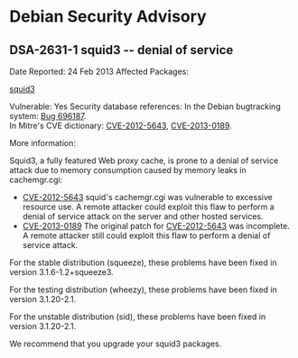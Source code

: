 
Debian Security Advisory
========================


DSA-2631-1 squid3 -- denial of service
--------------------------------------



Date Reported:
24 Feb 2013
Affected Packages:

[squid3](https://packages.debian.org/src:squid3)

Vulnerable:
Yes
Security database references:
In the Debian bugtracking system: [Bug 696187](https://bugs.debian.org/cgi-bin/bugreport.cgi?bug=696187).  
In Mitre's CVE dictionary: [CVE-2012-5643](https://security-tracker.debian.org/tracker/CVE-2012-5643), [CVE-2013-0189](https://security-tracker.debian.org/tracker/CVE-2013-0189).  

More information:

Squid3, a fully featured Web proxy cache, is prone to a denial of
service attack due to memory consumption caused by memory leaks in
cachemgr.cgi:


* [CVE-2012-5643](https://security-tracker.debian.org/tracker/CVE-2012-5643)
squid's cachemgr.cgi was vulnerable to excessive resource use.
 A remote attacker could exploit this flaw to perform a denial of
 service attack on the server and other hosted services.
* [CVE-2013-0189](https://security-tracker.debian.org/tracker/CVE-2013-0189)
The original patch for [CVE-2012-5643](https://security-tracker.debian.org/tracker/CVE-2012-5643)
 was incomplete. A remote attacker still could exploit this flaw
 to perform a denial of service attack.


For the stable distribution (squeeze), these problems have been fixed in
version 3.1.6-1.2+squeeze3.


For the testing distribution (wheezy), these problems have been fixed in
version 3.1.20-2.1.


For the unstable distribution (sid), these problems have been fixed in
version 3.1.20-2.1.


We recommend that you upgrade your squid3 packages.





